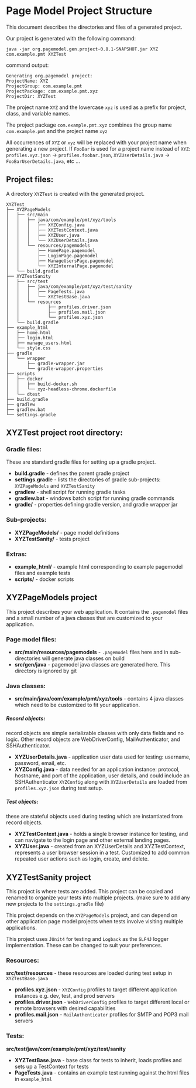 # Page Model Project Structure

This document describes the directories and files of a generated project.

Our project is generated with the following command:
```
java -jar org.pagemodel.gen.project-0.8.1-SNAPSHOT.jar XYZ com.example.pmt XYZTest
```
command output:
```
Generating org.pagemodel project:
ProjectName: XYZ
ProjectGroup: com.example.pmt
ProjectPackage: com.example.pmt.xyz
ProjectDir: XYZTest
```
The project name `XYZ` and the lowercase `xyz` is used as a prefix for project, class, and variable names.

The project package `com.example.pmt.xyz` combines the group name `com.example.pmt` and the project name `xyz`

All occurrences of `XYZ` or `xyz` will be replaced with your project name when generating a new project.  If `FooBar` is used for a project name instead of `XYZ`: `profiles.xyz.json` -> `profiles.foobar.json`, `XYZUserDetails.java` -> `FooBarUserDetails.java`, etc ...

## Project files:

A directory `XYZTest` is created with the generated project.
```
XYZTest
├── XYZPageModels
│   ├── src/main
│   │   ├── java/com/example/pmt/xyz/tools
│   │   │   ├── XYZConfig.java
│   │   │   ├── XYZTestContext.java
│   │   │   ├── XYZUser.java
│   │   │   └── XYZUserDetails.java
│   │   └── resources/pagemodels
│   │       ├── HomePage.pagemodel
│   │       ├── LoginPage.pagemodel
│   │       ├── ManageUsersPage.pagemodel
│   │       └── XYZInternalPage.pagemodel
│   └── build.gradle
├── XYZTestSanity
│   ├── src/test
│   │   ├── java/com/example/pmt/xyz/test/sanity
│   │   │   ├── PageTests.java
│   │   │   └── XYZTestBase.java
│   │   └── resources
│   │           ├── profiles.driver.json
│   │           ├── profiles.mail.json
│   │           └── profiles.xyz.json
│   └── build.gradle
├── example_html
│   ├── home.html
│   ├── login.html
│   ├── manage_users.html
│   └── style.css
├── gradle
│   └── wrapper
│       ├── gradle-wrapper.jar
│       └── gradle-wrapper.properties
├── scripts
│   ├── docker
│   │   ├── build-docker.sh
│   │   └── xyz-headless-chrome.dockerfile
│   └── dtest
├── build.gradle
├── gradlew
├── gradlew.bat
└── settings.gradle
```

## XYZTest project root directory:
### Gradle files:
These are standard gradle files for setting up a gradle project.
* **build.gradle** - defines the parent gradle project
* **settings.gradl**e - lists the directories of gradle sub-projects: `XYZPageModels` and `XYZTestSanity`
* **gradlew** - shell script for running gradle tasks
* **gradlew.bat** - windows batch script for running gradle commands
* **gradle/** - properties defining gradle version, and gradle wrapper jar

### Sub-projects:
* **XYZPageModels/** - page model definitions
* **XYZTestSanity/** - tests project
### Extras:
* **example_html/** - example html corresponding to example pagemodel files and example tests
* **scripts/** - docker scripts

## XYZPageModels project
This project describes your web application.  It contains the `.pagemodel` files and a small number of a java classes that are customized to your application.
### Page model files:
* **src/main/resources/pagemodels** - `.pagemodel` files here and in sub-directories will generate java classes on build
* **src/gen/java** - pagemodel java classes are generated here. This directory is ignored by git
### Java classes:
* **src/main/java/com/example/pmt/xyz/tools** - contains 4 java classes which need to be customized to fit your application.
##### Record objects:
record objects are simple serializable classes with only data fields and no logic.  Other record objects are WebDriverConfig, MailAuthenticator, and SSHAuthenticator.
* **XYZUserDetails.java** - application user data used for testing: username, password, email, etc.
* **XYZConfig.java** - data needed for an application instance: protocol, hostname, and port of the application, user details, and could include an SSHAuthenticator
`XYZConfig` along with `XYZUserDetails` are loaded from `profiles.xyz.json` during test setup.
##### Test objects:
these are stateful objects used during testing which are instantiated from record objects.
* **XYZTestContext.java** - holds a single browser instance for testing, and can navigate to the login page and other external landing pages.
* **XYZUser.java** - created from an XYZUserDetails and XYZTestContext, represents a user browser session in a test.  Customized to add common repeated user actions such as login, create, and delete.

## XYZTestSanity project
This project is where tests are added.  This project can be copied and renamed to organize your tests into multiple projects. (make sure to add any new projects to the `settings.gradle` file)

This project depends on the `XYZPageModels` project, and can depend on other application page model projects when tests involve visiting multiple applications.

This project uses `JUnit4` for testing and `Logback` as the `SLF4J` logger implementation.  These can be changed to suit your preferences.

### Resources:
**src/test/resources** - these resources are loaded during test setup in `XYZTestBase.java`
* **profiles.xyz.json** - `XYZConfig` profiles to target different application instances e.g. dev, test, and prod servers 
* **profiles.driver.json** - `WebDriverConfig` profiles to target different local or remote browsers with desired capabilities
* **profiles.mail.json** - `MailAuthenticator` profiles for SMTP and POP3 mail servers

### Tests:
**src/test/java/com/example/pmt/xyz/test/sanity**
* **XYZTestBase.java** - base class for tests to inherit, loads profiles and sets up a TestContext for tests
* **PageTests.java** - contains an example test running against the html files in `example_html`

